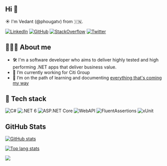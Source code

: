 ## Hi 👋
☀️ I'm Vedant (@phougatv) from 🇮🇳.

[![LinkedIn](https://img.shields.io/badge/-LinkedIn-%230e76a8?style=flat&logo=linkedin&logoColor=white)](https://www.linkedin.com/in/phougatv/) 
[![GitHub](https://img.shields.io/badge/-GitHub-%2324292f?style=flat&logo=github)](https://github.com/phougatv) 
[![StackOverflow](https://img.shields.io/badge/-StackOverflow-2b2b2b?style=flat&logo=stackoverflow)](https://stackoverflow.com/users/3591973/phougatv) 
[![Twitter](https://img.shields.io/badge/-Twitter-00acee?style=flat&logo=twitter&logoColor=white)](https://twitter.com/phougatv)

## 👨🏻‍💻 About me
- 🛠️ I'm a software developer who aims to deliver highly tested and high performing .NET apps that deliver business value.
- 🔭 I’m currently working for Citi Group
- 🌱 I’m on the path of learning and documenting [everything that's coming my way](https://github.com/phougatv/interview-preparation/wiki)

## 🧰 Tech stack
![C#](https://img.shields.io/badge/-C%23-%2324292f?style=flat&logo=csharp&logoColor=brightgreen)
![.NET 6](https://img.shields.io/badge/-.NET%206-blueviolet?logo=dotnet)
![ASP.NET Core](https://img.shields.io/badge/-ASP.NET%20Core-blueviolet)
![WebAPI](https://img.shields.io/badge/-WebAPIs-blue)
![FluentAssertions](https://img.shields.io/badge/-FluentAssertions-%23f542cb)
![xUnit](https://img.shields.io/badge/-xUnit-%2318171c)

## GitHub Stats
[![GitHub stats](https://github-readme-stats.vercel.app/api?username=phougatv&show_icons=true)](https://github-readme-stats.vercel.app/api?username=phougatv&show_icons=true)

[![Top lang stats](https://github-readme-stats.vercel.app/api/top-langs/?username=phougatv)](https://github-readme-stats.vercel.app/api/top-langs/?username=phougatv)

![](https://komarev.com/ghpvc/?username=phougatv&color=brightgreen)
<!--
**phougatv/phougatv** is a ✨ _special_ ✨ repository because its `README.md` (this file) appears on your GitHub profile.

Here are some ideas to get you started:

- 🔭 I’m currently working on ...
- 🌱 I’m currently learning ...
- 👯 I’m looking to collaborate on ...
- 🤔 I’m looking for help with ...
- 💬 Ask me about ...
- 📫 How to reach me: ...
- 😄 Pronouns: ...
- ⚡ Fun fact: ...
-->
